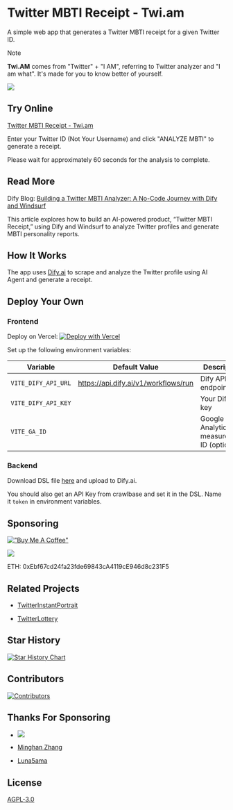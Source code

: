 # Twitter MBTI Receipt - Twi.am

A simple web app that generates a Twitter MBTI receipt for a given Twitter ID.

> [!NOTE]  
> **Twi.AM** comes from "Twitter" + "I AM", referring to Twitter analyzer and "I am what". It's made for you to know better of yourself.

![](./og-img.png)

## Try Online

[Twitter MBTI Receipt - Twi.am](https://mbti.twi.am)

Enter your Twitter ID (Not Your Username) and click "ANALYZE MBTI" to generate a receipt.

Please wait for approximately 60 seconds for the analysis to complete.

## Read More

Dify Blog: [Building a Twitter MBTI Analyzer: A No-Code Journey with Dify and Windsurf](https://dify.ai/blog/building-a-twitter-mbti-analyzer-a-no-code-journey-with-dify-and-windsurf)

This article explores how to build an AI-powered product, “Twitter MBTI Receipt,” using Dify and Windsurf to analyze Twitter profiles and generate MBTI personality reports.

## How It Works

The app uses [Dify.ai](https://dify.ai) to scrape and analyze the Twitter profile using AI Agent and generate a receipt.

## Deploy Your Own

### Frontend

Deploy on Vercel:
[![Deploy with Vercel](https://vercel.com/button)](https://vercel.com/new/clone?repository-url=https%3A%2F%2Fgithub.com%2Fstvlynn%2Ftwitter_receipt)

Set up the following environment variables:

|Variable|Default Value|Description|
|-|-|-|
|`VITE_DIFY_API_URL`|https://api.dify.ai/v1/workflows/run|Dify API endpoint|
|`VITE_DIFY_API_KEY`| |Your Dify API key|
|`VITE_GA_ID`| |Google Analytics measurement ID (optional)|

### Backend

Download DSL file [here](./TwitterReceipt.yml) and upload to Dify.ai.

You should also get an API Key from crawlbase and set it in the DSL. Name it `token` in environment variables.

## Sponsoring

[!["Buy Me A Coffee"](https://www.buymeacoffee.com/assets/img/custom_images/orange_img.png)](https://www.buymeacoffee.com/stvlynn)

[![](https://img.shields.io/static/v1?label=Sponsor&message=%E2%9D%A4&logo=GitHub&color=%23fe8e86)](https://github.com/sponsors/stvlynn)


ETH: 0xEbf67cd24fa23fde69843cA4119cE946d8c231F5

## Related Projects

- [TwitterInstantPortrait](https://github.com/stvlynn/TwitterInstantPortrait)

- [TwitterLottery](https://github.com/stvlynn/TwitterLottery)

## Star History

[![Star History Chart](https://api.star-history.com/svg?repos=stvlynn/twi.am&type=Date)](https://star-history.com/#stvlynn/twi.am&Date)

## Contributors

[![Contributors](https://contrib.rocks/image?repo=stvlynn/twi.am)](https://github.com/stvlynn/twi.am/graphs/contributors)

## Thanks For Sponsoring

- [![](./img/Kimi.svg)](https://kimi.moonshot.cn/)

- [Minghan Zhang](https://github.com/zmh-program)

- [Luna5ama](https://x.com/Luna5ama)

## License

[AGPL-3.0](./LICENSE)
